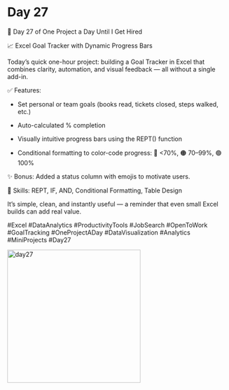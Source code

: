 # Day 27

🎯 Day 27 of One Project a Day Until I Get Hired

📈 Excel Goal Tracker with Dynamic Progress Bars

Today’s quick one-hour project: building a Goal Tracker in Excel that combines clarity, automation, and visual feedback — all without a single add-in.

✅ Features:

  - Set personal or team goals (books read, tickets closed, steps walked, etc.)

  - Auto-calculated % completion

  - Visually intuitive progress bars using the REPT() function

  - Conditional formatting to color-code progress:
    🔴 <70%, 🟠 70–99%, 🟢 100%

✨ Bonus: Added a status column with emojis to motivate users.

📌 Skills: REPT, IF, AND, Conditional Formatting, Table Design

It’s simple, clean, and instantly useful — a reminder that even small Excel builds can add real value.

#Excel #DataAnalytics #ProductivityTools #JobSearch #OpenToWork #GoalTracking #OneProjectADay #DataVisualization #Analytics #MiniProjects #Day27

<img width="304" alt="day27" src="https://github.com/user-attachments/assets/8acc5065-d14c-4d2e-b7eb-1f7755d0b563" />
